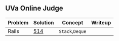 ## UVa Online Judge
| Problem        | Solution           | Concept  | Writeup  |
| ------------- |-------------|-----|-----|
| Rails  | [514](./p514.cpp)      |`Stack`,`Deque`|  |